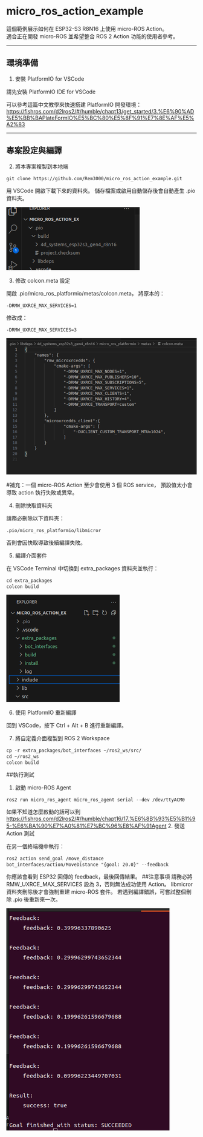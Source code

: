 # micro_ros_action_example

這個範例展示如何在 ESP32-S3 R8N16 上使用 micro-ROS Action。  
適合正在開發 micro-ROS 並希望整合 ROS 2 Action 功能的使用者參考。

---

## 環境準備

1. 安裝 PlatformIO for VSCode

請先安裝 PlatformIO IDE for VSCode

可以參考這篇中文教學來快速搭建 PlatformIO 開發環境：  
https://fishros.com/d2lros2/#/humble/chapt13/get_started/3.%E6%90%AD%E5%BB%BAPlateFormIO%E5%BC%80%E5%8F%91%E7%8E%AF%E5%A2%83

---

## 專案設定與編譯

2. 將本專案複製到本地端

```
git clone https://github.com/Rem3000/micro_ros_action_example.git
```
用 VSCode 開啟下載下來的資料夾。
儲存檔案或啟用自動儲存後會自動產生 .pio 資料夾。

![alt text](image.png)

3.	修改 colcon.meta 設定

開啟 .pio/micro_ros_platformio/metas/colcon.meta，
將原本的：
```
-DRMW_UXRCE_MAX_SERVICES=1
```
修改成：
```
-DRMW_UXRCE_MAX_SERVICES=3
```
![alt text](image-1.png)

#補充：一個 micro-ROS Action 至少會使用 3 個 ROS service，
預設值太小會導致 action 執行失敗或異常。

4.	刪除快取資料夾

請務必刪除以下資料夾：
```
.pio/micro_ros_platformio/libmicror
```
否則會因快取導致後續編譯失敗。

5.	編譯介面套件

在 VSCode Terminal 中切換到 extra_packages 資料夾並執行：
```
cd extra_packages
colcon build
```

![alt text](image-2.png)

6.	使用 PlatformIO 重新編譯

回到 VSCode，按下 Ctrl + Alt + B 進行重新編譯。


7.	將自定義介面複製到 ROS 2 Workspace
```
cp -r extra_packages/bot_interfaces ~/ros2_ws/src/
cd ~/ros2_ws
colcon build
```
##執行測試

1.	啟動 micro-ROS Agent
```
ros2 run micro_ros_agent micro_ros_agent serial --dev /dev/ttyACM0
```
如果不知道怎麼啟動的話可以到
https://fishros.com/d2lros2/#/humble/chapt16/17.%E6%8B%93%E5%B1%95-%E6%BA%90%E7%A0%81%E7%BC%96%E8%AF%91Agent
2.	發送 Action 測試

在另一個終端機中執行：
```
ros2 action send_goal /move_distance bot_interfaces/action/MoveDistance "{goal: 20.0}" --feedback
```
你應該會看到 ESP32 回傳的 feedback，最後回傳結果。
##注意事項
	請務必將 RMW_UXRCE_MAX_SERVICES 設為 3，否則無法成功使用 Action。
	libmicror 資料夾刪除後才會強制重建 micro-ROS 套件。
	若遇到編譯錯誤，可嘗試整個刪除 .pio 後重新來一次。

![alt text](image-4.png)
